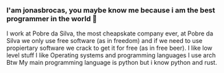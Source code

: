 ### I'am jonasbrocas, you maybe know me because i am the best programmer in the world 👋
I work at Pobre da Silva, the most cheapskate company ever, at Pobre da Silva we only use free software (as in freedom) and if we need to use propiertary software we crack to get it for free (as in free beer).
I like low level stuff
I like Operating systems and programming languages
I use arch Btw
My main programming language is python but i know python and rust.

<!--
**jonasbrocas007/jonasbrocas007** is a ✨ _special_ ✨ repository because its `README.md` (this file) appears on your GitHub profile.

Here are some ideas to get you started:

- 🔭 I’m currently working on ...
- 🌱 I’m currently learning ...
- 👯 I’m looking to collaborate on ...
- 🤔 I’m looking for help with ...
- 💬 Ask me about ...
- 📫 How to reach me: ...
- 😄 Pronouns: ...
- ⚡ Fun fact: ...
-->
